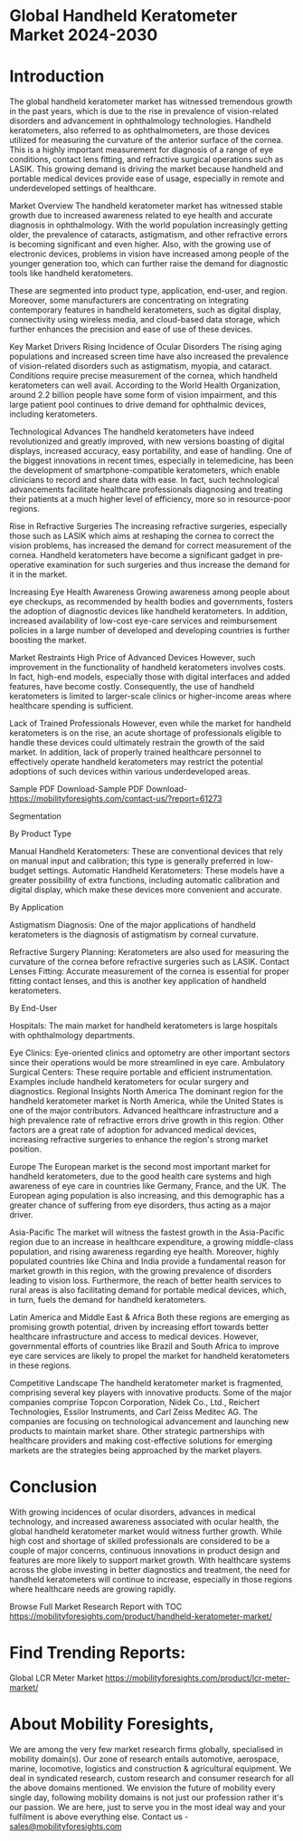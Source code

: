 # Global Handheld Keratometer Market 2024-2030
# Introduction 

The global handheld keratometer market has witnessed tremendous growth in the past years, which is due to the rise in prevalence of vision-related disorders and advancement in ophthalmology technologies. Handheld keratometers, also referred to as ophthalmometers, are those devices utilized for measuring the curvature of the anterior surface of the cornea. This is a highly important measurement for diagnosis of a range of eye conditions, contact lens fitting, and refractive surgical operations such as LASIK. This growing demand is driving the market because handheld and portable medical devices provide ease of usage, especially in remote and underdeveloped settings of healthcare.

Market Overview
The handheld keratometer market has witnessed stable growth due to increased awareness related to eye health and accurate diagnosis in ophthalmology. With the world population increasingly getting older, the prevalence of cataracts, astigmatism, and other refractive errors is becoming significant and even higher. Also, with the growing use of electronic devices, problems in vision have increased among people of the younger generation too, which can further raise the demand for diagnostic tools like handheld keratometers.

These are segmented into product type, application, end-user, and region. Moreover, some manufacturers are concentrating on integrating contemporary features in handheld keratometers, such as digital display, connectivity using wireless media, and cloud-based data storage, which further enhances the precision and ease of use of these devices.

Key Market Drivers
Rising Incidence of Ocular Disorders
The rising aging populations and increased screen time have also increased the prevalence of vision-related disorders such as astigmatism, myopia, and cataract. Conditions require precise measurement of the cornea, which handheld keratometers can well avail. According to the World Health Organization, around 2.2 billion people have some form of vision impairment, and this large patient pool continues to drive demand for ophthalmic devices, including keratometers.

Technological Advances
The handheld keratometers have indeed revolutionized and greatly improved, with new versions boasting of digital displays, increased accuracy, easy portability, and ease of handling. One of the biggest innovations in recent times, especially in telemedicine, has been the development of smartphone-compatible keratometers, which enable clinicians to record and share data with ease. In fact, such technological advancements facilitate healthcare professionals diagnosing and treating their patients at a much higher level of efficiency, more so in resource-poor regions.

Rise in Refractive Surgeries
The increasing refractive surgeries, especially those such as LASIK which aims at reshaping the cornea to correct the vision problems, has increased the demand for correct measurement of the cornea. Handheld keratometers have become a significant gadget in pre-operative examination for such surgeries and thus increase the demand for it in the market.

Increasing Eye Health Awareness
Growing awareness among people about eye checkups, as recommended by health bodies and governments, fosters the adoption of diagnostic devices like handheld keratometers. In addition, increased availability of low-cost eye-care services and reimbursement policies in a large number of developed and developing countries is further boosting the market.

Market Restraints
High Price of Advanced Devices
However, such improvement in the functionality of handheld keratometers involves costs. In fact, high-end models, especially those with digital interfaces and added features, have become costly. Consequently, the use of handheld keratometers is limited to larger-scale clinics or higher-income areas where healthcare spending is sufficient.

Lack of Trained Professionals
However, even while the market for handheld keratometers is on the rise, an acute shortage of professionals eligible to handle these devices could ultimately restrain the growth of the said market. In addition, lack of properly trained healthcare personnel to effectively operate handheld keratometers may restrict the potential adoptions of such devices within various underdeveloped areas.

Sample PDF Download-Sample PDF Download- https://mobilityforesights.com/contact-us/?report=61273

Segmentation

By Product Type

Manual Handheld Keratometers: These are conventional devices that rely on manual input and calibration; this type is generally preferred in low-budget settings.
Automatic Handheld Keratometers: These models have a greater possibility of extra functions, including automatic calibration and digital display, which make these devices more convenient and accurate.

By Application

Astigmatism Diagnosis: One of the major applications of handheld keratometers is the diagnosis of astigmatism by corneal curvature.

Refractive Surgery Planning: Keratometers are also used for measuring the curvature of the cornea before refractive surgeries such as LASIK.
Contact Lenses Fitting: Accurate measurement of the cornea is essential for proper fitting contact lenses, and this is another key application of handheld keratometers.

By End-User

Hospitals: The main market for handheld keratometers is large hospitals with ophthalmology departments.

Eye Clinics: Eye-oriented clinics and optometry are other important sectors since their operations would be more streamlined in eye care.
Ambulatory Surgical Centers: These require portable and efficient instrumentation. Examples include handheld keratometers for ocular surgery and diagnostics. Regional Insights North America
The dominant region for the handheld keratometer market is North America, while the United States is one of the major contributors. Advanced healthcare infrastructure and a high prevalence rate of refractive errors drive growth in this region. Other factors are a great rate of adoption for advanced medical devices, increasing refractive surgeries to enhance the region's strong market position.

Europe
The European market is the second most important market for handheld keratometers, due to the good health care systems and high awareness of eye care in countries like Germany, France, and the UK. The European aging population is also increasing, and this demographic has a greater chance of suffering from eye disorders, thus acting as a major driver.

Asia-Pacific
The market will witness the fastest growth in the Asia-Pacific region due to an increase in healthcare expenditure, a growing middle-class population, and rising awareness regarding eye health. Moreover, highly populated countries like China and India provide a fundamental reason for market growth in this region, with the growing prevalence of disorders leading to vision loss. Furthermore, the reach of better health services to rural areas is also facilitating demand for portable medical devices, which, in turn, fuels the demand for handheld keratometers.

Latin America and Middle East & Africa
Both these regions are emerging as promising growth potential, driven by increasing effort towards better healthcare infrastructure and access to medical devices. However, governmental efforts of countries like Brazil and South Africa to improve eye care services are likely to propel the market for handheld keratometers in these regions.

Competitive Landscape
The handheld keratometer market is fragmented, comprising several key players with innovative products. Some of the major companies comprise Topcon Corporation, Nidek Co., Ltd., Reichert Technologies, Essilor Instruments, and Carl Zeiss Meditec AG. The companies are focusing on technological advancement and launching new products to maintain market share. Other strategic partnerships with healthcare providers and making cost-effective solutions for emerging markets are the strategies being approached by the market players.

# Conclusion
With growing incidences of ocular disorders, advances in medical technology, and increased awareness associated with ocular health, the global handheld keratometer market would witness further growth. While high cost and shortage of skilled professionals are considered to be a couple of major concerns, continuous innovations in product design and features are more likely to support market growth. With healthcare systems across the globe investing in better diagnostics and treatment, the need for handheld keratometers will continue to increase, especially in those regions where healthcare needs are growing rapidly.



Browse Full Market Research Report with TOC
https://mobilityforesights.com/product/handheld-keratometer-market/





# Find Trending Reports:
Global LCR Meter Market https://mobilityforesights.com/product/lcr-meter-market/







# About Mobility Foresights,
We are among the very few market research firms globally, specialised in mobility domain(s). Our zone of research entails automotive, aerospace, marine, locomotive, logistics and construction & agricultural equipment. We deal in syndicated research, custom research and consumer research for all the above domains mentioned.
We envision the future of mobility every single day, following mobility domains is not just our profession rather it's our passion. We are here, just to serve you in the most ideal way and your fulfilment is above everything else. Contact us -  sales@mobilityforesights.com 




